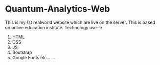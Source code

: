 # Quantum-Analytics-Web

This is my 1st realworld website which are live on the server.
This is based on online education institute.
Technology use-->
1) HTML
2) CSS
3) JS
4) Bootstrap 
5) Google Fonts
etc.......
